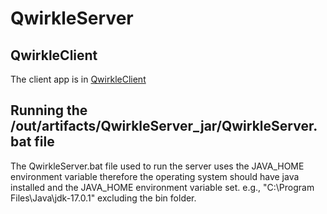 # QwirkleServer
 
## QwirkleClient
The client app is in [QwirkleClient](https://github.com/mpndl/Qwirkle)

## Running the /out/artifacts/QwirkleServer_jar/QwirkleServer.bat file
The QwirkleServer.bat file used to run the server uses the JAVA_HOME
environment variable therefore the operating system should have java installed and the JAVA_HOME 
environment variable set. e.g., "C:\Program Files\Java\jdk-17.0.1" excluding the bin folder.
